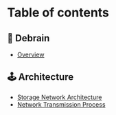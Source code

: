 # Table of contents

## 🧠 Debrain

* [Overview](README.md)

## 🕹 Architecture

* [Storage Network Architecture](architecture/storage-network-architecture.md)
* [Network Transmission Process](architecture/network-transmission-process.md)
